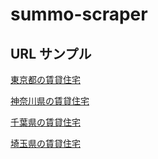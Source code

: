 # summo-scraper

## URL サンプル

[東京都の賃貸住宅](https://suumo.jp/jj/chintai/ichiran/FR301FC001/?ar=030&bs=040&fw2=&pc=30&po1=25&po2=99&ta=13&cb=0.0&ct=9999999&et=9999999&mb=0&mt=9999999&cn=9999999&shkr1=03&shkr2=03&shkr3=03&shkr4=03)

[神奈川県の賃貸住宅](https://suumo.jp/jj/chintai/ichiran/FR301FC001/?ar=030&bs=040&fw2=&pc=30&po1=25&po2=99&ta=14&cb=0.0&ct=9999999&et=9999999&mb=0&mt=9999999&cn=9999999&shkr1=03&shkr2=03&shkr3=03&shkr4=03)

[千葉県の賃貸住宅](https://suumo.jp/jj/chintai/ichiran/FR301FC001/?ar=030&bs=040&fw2=&pc=30&po1=25&po2=99&ta=12&cb=0.0&ct=9999999&et=9999999&mb=0&mt=9999999&cn=9999999&shkr1=03&shkr2=03&shkr3=03&shkr4=03)

[埼玉県の賃貸住宅](https://suumo.jp/jj/chintai/ichiran/FR301FC001/?ar=030&bs=040&fw2=&pc=30&po1=25&po2=99&ta=11&cb=0.0&ct=9999999&et=9999999&mb=0&mt=9999999&cn=9999999&shkr1=03&shkr2=03&shkr3=03&shkr4=03)
